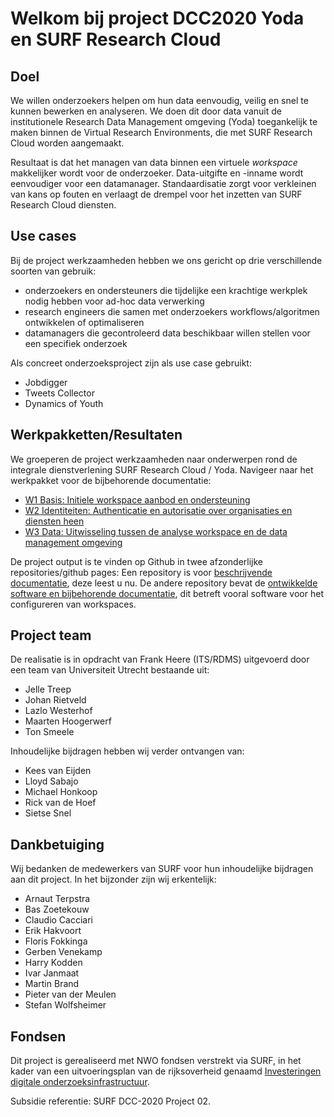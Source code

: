 # Welkom bij project DCC2020 Yoda en SURF Research Cloud

## Doel
We willen onderzoekers helpen om hun data eenvoudig, veilig en snel te kunnen
bewerken en analyseren. We doen dit door data vanuit de institutionele Research Data Management omgeving (Yoda) toegankelijk te
maken binnen de Virtual Research Environments, die met SURF Research Cloud worden aangemaakt.

Resultaat is dat het managen van data binnen een virtuele _workspace_ makkelijker wordt voor de onderzoeker. 
Data-uitgifte en -inname wordt eenvoudiger voor een datamanager. Standaardisatie zorgt voor verkleinen
van kans op fouten en verlaagt de drempel voor het inzetten van SURF Research Cloud diensten.

## Use cases
Bij de project werkzaamheden hebben we ons gericht op drie verschillende soorten van gebruik:
- onderzoekers en ondersteuners die tijdelijke een krachtige werkplek nodig hebben voor ad-hoc data verwerking
- research engineers die samen met onderzoekers workflows/algoritmen ontwikkelen of optimaliseren
- datamanagers die gecontroleerd data beschikbaar willen stellen voor een specifiek onderzoek

Als concreet onderzoeksproject zijn als use case gebruikt:
- Jobdigger
- Tweets Collector
- Dynamics of Youth

## Werkpakketten/Resultaten
We groeperen de project werkzaamheden naar onderwerpen rond de integrale dienstverlening 
SURF Research Cloud / Yoda. Navigeer naar het werkpakket voor de bijbehorende documentatie:
- [W1 Basis: Initiele workspace aanbod en ondersteuning](w1-basis.md) 
- [W2 Identiteiten: Authenticatie en autorisatie over organisaties en diensten heen](w2-identiteiten.md)
- [W3 Data: Uitwisseling tussen de analyse workspace en de data management omgeving](w3-data.md)

De project output is te vinden op Github in twee afzonderlijke repositories/github pages: 
Een repository is voor [beschrijvende documentatie](https://utrechtuniversity.github.io/DCC2020-Yoda-ResearchCloud/), 
deze leest u nu.
De andere repository bevat de [ontwikkelde software en bijbehorende documentatie](https://utrechtuniversity.github.io/researchcloud-items/),
dit betreft vooral software voor het configureren van workspaces.

## Project team
De realisatie is in opdracht van Frank Heere (ITS/RDMS) uitgevoerd door een team van Universiteit Utrecht bestaande uit:
- Jelle Treep
- Johan Rietveld
- Lazlo Westerhof
- Maarten Hoogerwerf
- Ton Smeele

Inhoudelijke bijdragen hebben wij verder ontvangen van:
- Kees van Eijden
- Lloyd Sabajo
- Michael Honkoop
- Rick van de Hoef
- Sietse Snel


## Dankbetuiging
Wij bedanken de medewerkers van SURF voor hun inhoudelijke bijdragen aan dit project. 
In het bijzonder zijn wij erkentelijk:
- Arnaut Terpstra
- Bas Zoetekouw
- Claudio Cacciari
- Erik Hakvoort
- Floris Fokkinga
- Gerben Venekamp
- Harry Kodden
- Ivar Janmaat
- Martin Brand
- Pieter van der Meulen
- Stefan Wolfsheimer

## Fondsen
Dit project is gerealiseerd met NWO fondsen verstrekt via SURF,
in het kader van een uitvoeringsplan van de rijksoverheid genaamd
[Investeringen digitale onderzoeksinfrastructuur](https://www.rijksoverheid.nl/binaries/rijksoverheid/documenten/rapporten/2019/10/01/uitvoeringsplan-investeringen-digitale-onderzoeksinfrastructuur/16825243-uitvoeringsplan-investeringen-digitale-onderzoeksinfrastructuur-nwo.pdf).

Subsidie referentie: SURF DCC-2020 Project 02.


